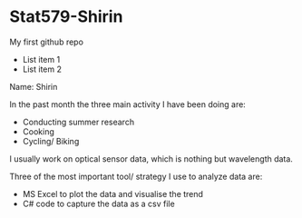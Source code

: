 # Stat579-Shirin
My first github repo

- List item 1
- List item 2

Name: Shirin

In the past month the three main activity I have been doing are:
- Conducting summer research
- Cooking
- Cycling/ Biking

I usually work on optical sensor data, which is nothing but wavelength data.

Three of the most important tool/ strategy I use to analyze data are:
- MS Excel to plot the data and visualise the trend
- C# code to capture the data as a csv file
